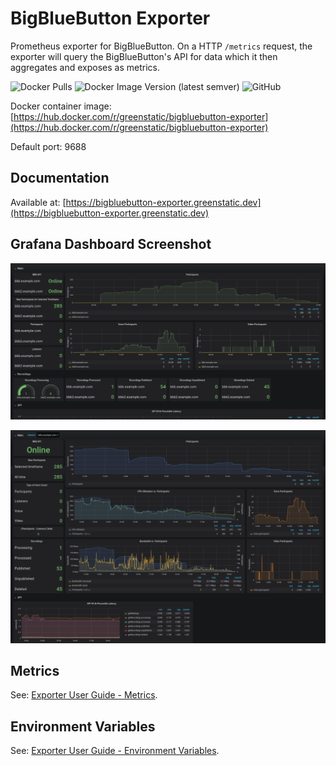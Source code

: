 # BigBlueButton Exporter
Prometheus exporter for BigBlueButton.
On a HTTP `/metrics` request, the exporter will query the BigBlueButton's API for data which it then aggregates and exposes as metrics.

![Docker Pulls](https://img.shields.io/docker/pulls/greenstatic/bigbluebutton-exporter?logo=Docker)
![Docker Image Version (latest semver)](https://img.shields.io/docker/v/greenstatic/bigbluebutton-exporter?label=latest%20docker%20image&logo=Docker&sort=semver)
![GitHub](https://img.shields.io/github/license/greenstatic/bigbluebutton-exporter)

Docker container image: [https://hub.docker.com/r/greenstatic/bigbluebutton-exporter](https://hub.docker.com/r/greenstatic/bigbluebutton-exporter)

Default port: 9688

## Documentation
Available at: [https://bigbluebutton-exporter.greenstatic.dev](https://bigbluebutton-exporter.greenstatic.dev)

## Grafana Dashboard Screenshot

![](docs/assets/img_grafana_dashboard_all_servers.png)

![](docs/assets/img_grafana_dashboard_server_instance.png)

## Metrics
See: [Exporter User Guide - Metrics](https://bigbluebutton-exporter.greenstatic.dev/exporter-user-guide/#metrics).

## Environment Variables
See: [Exporter User Guide - Environment Variables](https://bigbluebutton-exporter.greenstatic.dev/exporter-user-guide/#environment-variables).
